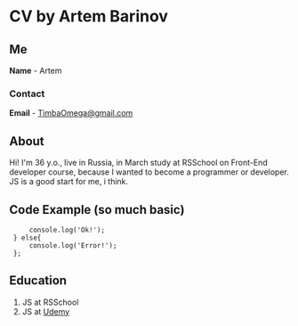 # CV by Artem Barinov

## Me
**Name** - Artem

### Contact
**Email** - TimbaOmega@gmail.com

## About
Hi! I'm 36 y.o., live in Russia, in March study at RSSchool on Front-End developer course, because I wanted to become a programmer or developer. JS is a good start for me, i think.

## Code Example (so much basic)
```if (4 == 5) {
     console.log('Ok!');
 } else{
     console.log('Error!');
 };
 ```

## Education
1. JS at RSSchool
2. JS at [Udemy](https://www.udemy.com/course/javascript_full/)

